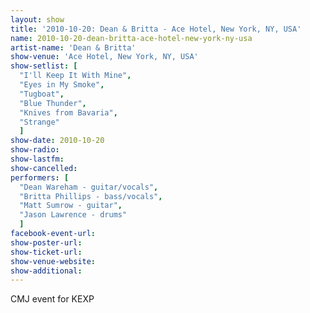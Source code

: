 ```yaml
---
layout: show
title: '2010-10-20: Dean & Britta - Ace Hotel, New York, NY, USA'
name: 2010-10-20-dean-britta-ace-hotel-new-york-ny-usa
artist-name: 'Dean & Britta'
show-venue: 'Ace Hotel, New York, NY, USA'
show-setlist: [
  "I'll Keep It With Mine",
  "Eyes in My Smoke",
  "Tugboat",
  "Blue Thunder",
  "Knives from Bavaria",
  "Strange"
  ]
show-date: 2010-10-20
show-radio: 
show-lastfm: 
show-cancelled: 
performers: [
  "Dean Wareham - guitar/vocals",
  "Britta Phillips - bass/vocals",
  "Matt Sumrow - guitar",
  "Jason Lawrence - drums"
  ]
facebook-event-url: 
show-poster-url: 
show-ticket-url: 
show-venue-website: 
show-additional: 
---
```

CMJ event for KEXP